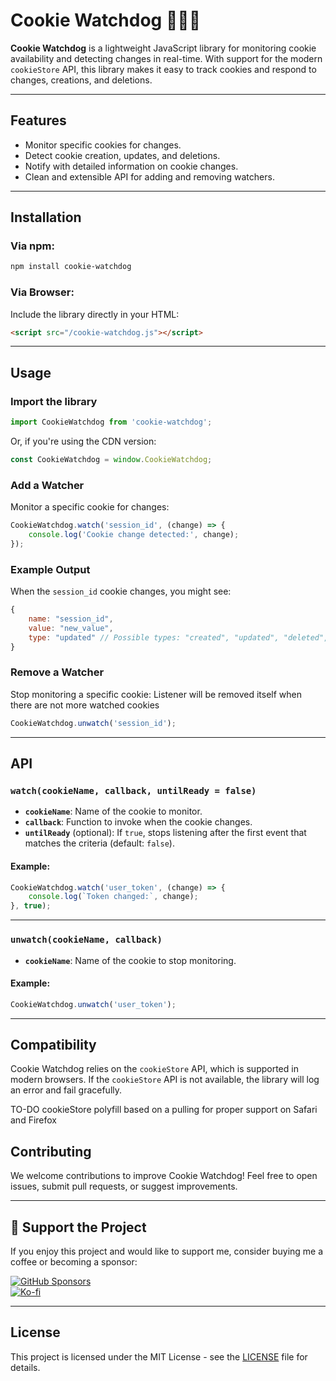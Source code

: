 
# Cookie Watchdog 🕵️‍♂️🍪

**Cookie Watchdog** is a lightweight JavaScript library for monitoring cookie availability and detecting changes in real-time. With support for the modern `cookieStore` API, this library makes it easy to track cookies and respond to changes, creations, and deletions.

---

## Features

- Monitor specific cookies for changes.
- Detect cookie creation, updates, and deletions.
- Notify with detailed information on cookie changes.
- Clean and extensible API for adding and removing watchers.

---

## Installation

### Via npm:
```bash
npm install cookie-watchdog
```

### Via Browser:
Include the library directly in your HTML:
```html
<script src="/cookie-watchdog.js"></script>
```

---

## Usage

### Import the library
```javascript
import CookieWatchdog from 'cookie-watchdog';
```

Or, if you're using the CDN version:
```javascript
const CookieWatchdog = window.CookieWatchdog;
```

### Add a Watcher
Monitor a specific cookie for changes:
```javascript
CookieWatchdog.watch('session_id', (change) => {
    console.log('Cookie change detected:', change);
});
```

### Example Output
When the `session_id` cookie changes, you might see:
```javascript
{
    name: "session_id",
    value: "new_value",
    type: "updated" // Possible types: "created", "updated", "deleted", "existing" or "missing"
}
```

### Remove a Watcher
Stop monitoring a specific cookie:
Listener will be removed itself when there are not more watched cookies
```javascript
CookieWatchdog.unwatch('session_id');
```

---

## API

### `watch(cookieName, callback, untilReady = false)`
- **`cookieName`**: Name of the cookie to monitor.
- **`callback`**: Function to invoke when the cookie changes.
- **`untilReady`** (optional): If `true`, stops listening after the first event that matches the criteria (default: `false`).

#### Example:
```javascript
CookieWatchdog.watch('user_token', (change) => {
    console.log(`Token changed:`, change);
}, true);
```

---

### `unwatch(cookieName, callback)`
- **`cookieName`**: Name of the cookie to stop monitoring.

#### Example:
```javascript
CookieWatchdog.unwatch('user_token');
```

---

## Compatibility

Cookie Watchdog relies on the `cookieStore` API, which is supported in modern browsers. If the `cookieStore` API is not available, the library will log an error and fail gracefully.

TO-DO cookieStore polyfill based on a pulling for proper support on Safari and Firefox

## Contributing

We welcome contributions to improve Cookie Watchdog! Feel free to open issues, submit pull requests, or suggest improvements.

---

## 💖 Support the Project

If you enjoy this project and would like to support me, consider buying me a coffee or becoming a sponsor:

[![GitHub Sponsors](https://img.shields.io/badge/Sponsor%20on-GitHub%20Sponsors-0e7f8e?style=for-the-badge&logo=github&logoColor=white)](https://github.com/sponsors/thyngster)  
[![Ko-fi](https://img.shields.io/badge/Support%20on-Ko--fi-FF5F5F?style=for-the-badge&logo=ko-fi&logoColor=white)](https://ko-fi.com/thyngster)

---

## License

This project is licensed under the MIT License - see the [LICENSE](LICENSE) file for details.
